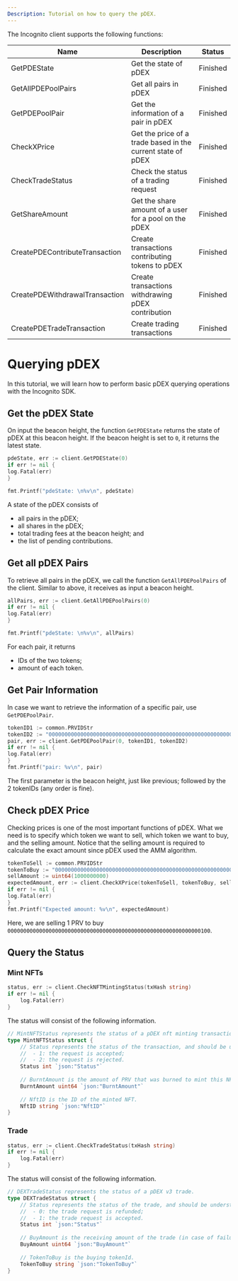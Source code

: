 ```yaml
---
Description: Tutorial on how to query the pDEX.
---
```


The Incognito client supports the following functions:

Name | Description | Status
-------------|-------------|-------------
GetPDEState| Get the state of pDEX | Finished
GetAllPDEPoolPairs | Get all pairs in pDEX | Finished
GetPDEPoolPair | Get the information of a pair in pDEX | Finished
CheckXPrice | Get the price of a trade based in the current state of pDEX| Finished
CheckTradeStatus | Check the status of a trading request | Finished
GetShareAmount | Get the share amount of a user for a pool on the pDEX | Finished
CreatePDEContributeTransaction | Create transactions contributing tokens to pDEX | Finished
CreatePDEWithdrawalTransaction | Create transactions withdrawing pDEX contribution | Finished
CreatePDETradeTransaction | Create trading transactions | Finished

# Querying pDEX

In this tutorial, we will learn how to perform basic pDEX querying operations with the Incognito SDK.

## Get the pDEX State

On input the beacon height, the function `GetPDEState` returns the state of pDEX at this beacon height. If the beacon
height is set to `0`, it returns the latest state.

```go
pdeState, err := client.GetPDEState(0)
if err != nil {
log.Fatal(err)
}

fmt.Printf("pdeState: \n%v\n", pdeState)
```

A state of the pDEX consists of

* all pairs in the pDEX;
* all shares in the pDEX;
* total trading fees at the beacon height; and
* the list of pending contributions.

## Get all pDEX Pairs

To retrieve all pairs in the pDEX, we call the function `GetAllPDEPoolPairs` of the client. Similar to above, it receives as input a
beacon height.

```go
allPairs, err := client.GetAllPDEPoolPairs(0)
if err != nil {
log.Fatal(err)
}

fmt.Printf("pdeState: \n%v\n", allPairs)
```

For each pair, it returns

* IDs of the two tokens;
* amount of each token.

## Get Pair Information

In case we want to retrieve the information of a specific pair, use `GetPDEPoolPair`.

```go
tokenID1 := common.PRVIDStr
tokenID2 := "0000000000000000000000000000000000000000000000000000000000000100"
pair, err := client.GetPDEPoolPair(0, tokenID1, tokenID2)
if err != nil {
log.Fatal(err)
}
fmt.Printf("pair: %v\n", pair)
```

The first parameter is the beacon height, just like previous; followed by the 2 tokenIDs (any order is fine).

## Check pDEX Price

Checking prices is one of the most important functions of pDEX. What we need is to specify which token we want to sell,
which token we want to buy, and the selling amount. Notice that the selling amount is required to calculate the exact
amount since pDEX used the AMM algorithm.

```go
tokenToSell := common.PRVIDStr
tokenToBuy := "0000000000000000000000000000000000000000000000000000000000000100"
sellAmount := uint64(1000000000)
expectedAmount, err := client.CheckXPrice(tokenToSell, tokenToBuy, sellAmount)
if err != nil {
log.Fatal(err)
}
fmt.Printf("Expected amount: %v\n", expectedAmount)
```

Here, we are selling 1 PRV to buy `0000000000000000000000000000000000000000000000000000000000000100`.

## Query the Status

### Mint NFTs
```go
status, err := client.CheckNFTMintingStatus(txHash string)
if err != nil {
    log.Fatal(err)
}
```
The status will consist of the following information.
```go
// MintNFTStatus represents the status of a pDEX nft minting transaction.
type MintNFTStatus struct {
    // Status represents the status of the transaction, and should be understood as follows:
    //	- 1: the request is accepted;
    //	- 2: the request is rejected.
    Status int `json:"Status"`
    
    // BurntAmount is the amount of PRV that was burned to mint this NFT.
    BurntAmount uint64 `json:"BurntAmount"`
    
    // NftID is the ID of the minted NFT.
    NftID string `json:"NftID"`
}
```

### Trade
```go
status, err := client.CheckTradeStatus(txHash string)
if err != nil {
    log.Fatal(err)
}
```
The status will consist of the following information.
```go
// DEXTradeStatus represents the status of a pDEX v3 trade.
type DEXTradeStatus struct {
    // Status represents the status of the trade, and should be understood as follows:
    // 	- 0: the trade request is refunded;
    //	- 1: the trade request is accepted.
    Status int `json:"Status"`
    
    // BuyAmount is the receiving amount of the trade (in case of failure, it equals to 0).
    BuyAmount uint64 `json:"BuyAmount"`
    
    // TokenToBuy is the buying tokenId.
    TokenToBuy string `json:"TokenToBuy"`
}
```